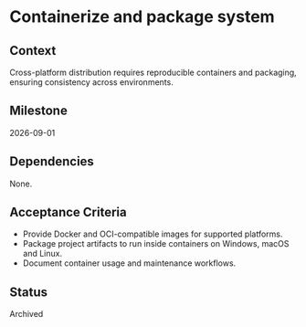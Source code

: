 # Containerize and package system

## Context
Cross-platform distribution requires reproducible containers and packaging,
ensuring consistency across environments.

## Milestone
2026-09-01

## Dependencies
None.

## Acceptance Criteria
- Provide Docker and OCI-compatible images for supported platforms.
- Package project artifacts to run inside containers on Windows, macOS and Linux.
- Document container usage and maintenance workflows.

## Status
Archived
